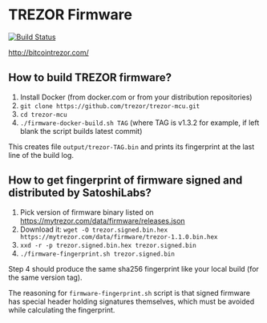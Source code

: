 TREZOR Firmware
===============

[![Build Status](https://travis-ci.org/trezor/trezor-mcu.svg?branch=master)](https://travis-ci.org/trezor/trezor-mcu)

http://bitcointrezor.com/

How to build TREZOR firmware?
-----------------------------

1. Install Docker (from docker.com or from your distribution repositories)
2. `git clone https://github.com/trezor/trezor-mcu.git`
3. `cd trezor-mcu`
4. `./firmware-docker-build.sh TAG` (where TAG is v1.3.2 for example, if left blank the script builds latest commit)

This creates file `output/trezor-TAG.bin` and prints its fingerprint at the last line of the build log.

How to get fingerprint of firmware signed and distributed by SatoshiLabs?
-------------------------------------------------------------------------

1. Pick version of firmware binary listed on https://mytrezor.com/data/firmware/releases.json
2. Download it: `wget -O trezor.signed.bin.hex https://mytrezor.com/data/firmware/trezor-1.1.0.bin.hex`
3. `xxd -r -p trezor.signed.bin.hex trezor.signed.bin`
4. `./firmware-fingerprint.sh trezor.signed.bin`

Step 4 should produce the same sha256 fingerprint like your local build (for the same version tag).

The reasoning for `firmware-fingerprint.sh` script is that signed firmware has special header holding signatures themselves, which must be avoided while calculating the fingerprint.
